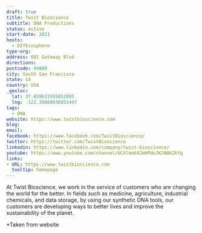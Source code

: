 ```yaml
---
draft: true
title: Twist Bioscience
subtitle: DNA Productions
status: active
start-date: 2021
hosts:
  - DIYbiosphere
type-org:
address: 681 Gateway Blvd
directions:
postcode: 94080
city: South San Francisco
state: CA
country: USA
_geoloc:
  lat: 37.659631955052085
  lng: -122.39889036851447
tags:
  - DNA
website: https://www.twistbioscience.com
blog:
email:
facebook: https://www.facebook.com/TwistBioscience/
twitter: https://twitter.com/TwistBioscience
linkedin: https://www.linkedin.com/company/twist-bioscience/
youtube: https://www.youtube.com/channel/UCXlma642mHPdoJKJNAKZkYg
links:
- URL: https://www.twistbioscience.com
  tooltip: homepage
---
```


At Twist Bioscience, we work in the service of customers who are changing the world for the better. In fields such as medicine, agriculture, industrial chemicals, and data storage, by using our synthetic DNA tools, our customers are developing ways to better lives and improve the sustainability of the planet.

*Taken from website
